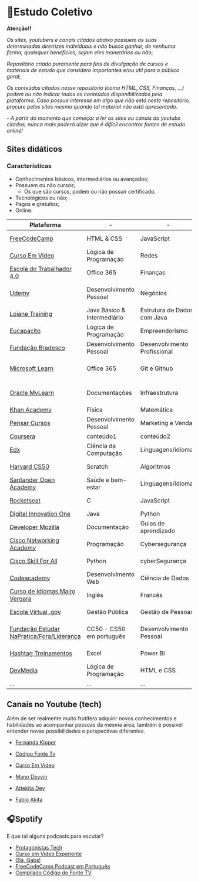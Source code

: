 # 📖Estudo Coletivo

**Atenção!!** 
    
_Os sites, youtubers e canais citados abaixo possuem as suas determinadas diretrizes individuais e não busco ganhar, de nenhuma forma, quaisquer benefícios, sejam eles monetários ou não_;

_Repositório criado puramente para fins de divulgação de cursos e materiais de estudo que considero importantes e/ou útil para o público geral_;

_Os conteúdos citados nesse repositório (como HTML, CSS, Finanças, ...) podem ou não indicar todos os conteúdos disponibilizados pela plataforma. Caso possua interesse em algo que não está neste repositório, procure pelos sites mesmo quando tal material não está apresentado._

_- A partir do momento que começar a ler os sites ou canais do youtube citados, nunca mais poderá dizer que é difícil encontrar fontes de estudo online!_


## Sites didáticos

### Características

- Conhecimentos básicos, intermediários ou avançados;
- Possuem ou não cursos;
    - Os que são cursos, podem ou não possuir certificado.
- Tecnológicos ou não;
- Pagos e gratuitos;
- Online.

|Plataforma|-|-|-|-|-|-|-|
|-|-|-|-|-|-|-|-|
| [FreeCodeCamp](https://www.freecodecamp.org/) | HTML & CSS | JavaScript | Python | Banco de Dados | Frameworks | Linguagem Legado |
| [Curso Em Video](https://www.cursoemvideo.com/) | Lógica de Programação | Redes | Hardware | Programação | Inglês | Banco de Dados |
| [Escola do Trabalhador 4.0](https://ead.escoladotrabalhador40.com.br/) | Office 365 | Finanças | Programação | Computação em Nuvem | Produtividade | IA |
| [Udemy](https://www.udemy.com/pt/) | Desenvolvimento Pessoal | Negócios | TI, desenvolvimento e Software | Música | Marketing | Design |
| [Loiane Training](https://loiane.training/curso/phonegap-apache-cordova) | Java Básico & Intermediário | Estrutura de Dados com Java | Angular | CRUD Angular + Spring| Ext JS 4 | Phonegap e Apache Cordova |
| [Eucapacito](https://www.eucapacito.com.br/) | Lógica de Programação | Empreendorismo | Programação | Computação em Nuvem | Banco de Dados | IA |
| [Fundação Bradesco](https://www.ev.org.br/) |Desenvolvimento Pessoal | Desenvolvimento Profissional | Programação | Metodologias de Aprendizagem | Negócios e Inovação | Tecnologia da Informação | 
| [Microsoft Learn](https://learn.microsoft.com/pt-br/) | Office 365 | Git e Github | Programação | Cybersegurança | Computação em Nuvem com Azure | IA |
| [Oracle MyLearn](https://mylearn.oracle.com/) | Documentações | Infraestrutura | Infraestrutura em Nuvem | Java | Banco de Dados SQL e Oracle Database | Certificações
| [Khan Academy](https://pt.khanacademy.org/) | Física | Matemática | Cybersegurança | Programação | Inglês | Ciencias |
| [Pensar Cursos](https://www.pensarcursos.com.br/) | Desenvolvimento Pessoal | Marketing e Vendas | Tecnologia da Informação | Gestão e Liderança | Medicina e Saúde | Psicologia |
| [Coursera](https://www.coursera.org) | conteúdo1 | conteúdo2 | conteúdo3 | conteúdo4 | conteúdo5 | conteúdo6 |
| [Edx](https://www.edx.org/) | Ciência da Computação | Linguagens/idiomas | Ciência ded Dados | Administração e Negócios | Engenharia | Humanidades |
| [Harvard CS50](https://cs50.harvard.edu/x/2024/) | Scratch | Algoritmos | Estrutura de Dados | IA | Programação e desenvolvimento | Cybersesgurança |
| [Santander Open Academy](https://www.santanderopenacademy.com/en/index.html) | Saúde e bem-estar | Linguagens/idiomas | Bootcamps | Negócios | Intercâmbio | Tecnologia |
| [Rocketseat](https://app.rocketseat.com.br/) | C | JavaScript | Java | Front-end e Back-end | Web Fullstack | Python |
| [Digital Innovation One](https://web.dio.me/home) | Java | Python | AWS | Cybersegurança | .NET | Certificações |
| [Developer Mozilla](https://developer.mozilla.org/pt-BR/) | Documentação | Guias de aprendizado | HTML | CSS | JavaScript | Web APIs |
| [Cisco Networking Academy](https://www.netacad.com/) | Programação | Cybersegurança | Networking (redes) | Ciência de Dados | IoT | Infraestrutura e Automação |
| [Cisco Skill For All](https://skillsforall.com/) | Python | cyberSegurança | Networking (redes) | Ciência de dados | IA | Certificações |
| [Codeacademy](https://www.codecademy.com/) | Desenvolvimento Web | Ciência de Dados | Ciência da Computação | Desenvolvimento de Jogos | IA | Desenvolvimento Mobile |
| [Curso de Idiomas Mairo Vergara](https://curso.mairovergara.com/) | Inglês | Francês | Espanhol | Blogs | Comunidade no site | Metodologia própria |
| [Escola Virtual .gov](https://www.escolavirtual.gov.br/) | Gestão Pública | Gestão de Pessoas | Desenvolvimento Pessoal | TI | Educação e Docência | Saúde |
| [Fundação Estudar NaPratica/Fora/Liderança](https://www.estudar.org.br/) | CC50 - CS50 em português | Desenvolvimento Pessoal | Preparatórios | Comunicação Interpessoal | Produtividade | Vagas e Processos de emprego |
| [Hashtag Treinamentos](https://www.hashtagtreinamentos.com/) | Excel | Power BI | HTML e CSS | JavaScript | Python | Banco de Dados SQL |
| [DevMedia](https://www.devmedia.com.br/) | Lógica de Programação | HTML e CSS | JavaScript | Frameworks | Banco de Dados | Artigos |
|...|...|...|...|...|...|...|...|


## Canais no Youtube (tech)

Além de ser realmente muito frutífero adquirir novos conhecimentos e habilidades ao acompanhar pessoas da mesma área, também é possível entender novas possibilidades e perspectivas diferentes.

- [Fernanda Kipper](https://www.youtube.com/@kipperdev)

- [Código Fonte Tv](https://www.youtube.com/@codigofontetv)

- [Curso Em Vídeo](https://www.youtube.com/c/CursoemVideo/)

- [Mano Deyvin](https://www.youtube.com/@manodeyvin)

- [Attekita Dev](https://www.youtube.com/@attekitadev)

- [Fabio Akita](https://www.youtube.com/@Akitando)

## 🎧Spotify

E que tal alguns podcasts para escutar?

- [Protagonistas Tech](https://open.spotify.com/show/5kBWlcfQXmdHR8By2A9C5X?si=304d8181d99c4725)
- [Curso em Video Experiente](https://open.spotify.com/show/5KHDGT9PeWAqX7Qstoci1y?si=1346dd5318a24d50)
- [Olá, Gabs!](https://open.spotify.com/show/094hX276k5lFzM8Ig2xpsl?si=e9cfee2139a54605)
- [FreeCodeCamp Podcast em Português](https://open.spotify.com/show/70m92At5oht4zY4f87lLEE?si=1195056447c84fbd)
- [Compilado Código do Fonte TV](https://open.spotify.com/show/7kLgm2CDG4aontuQOluFwb?si=d9298f1e1b434186)
